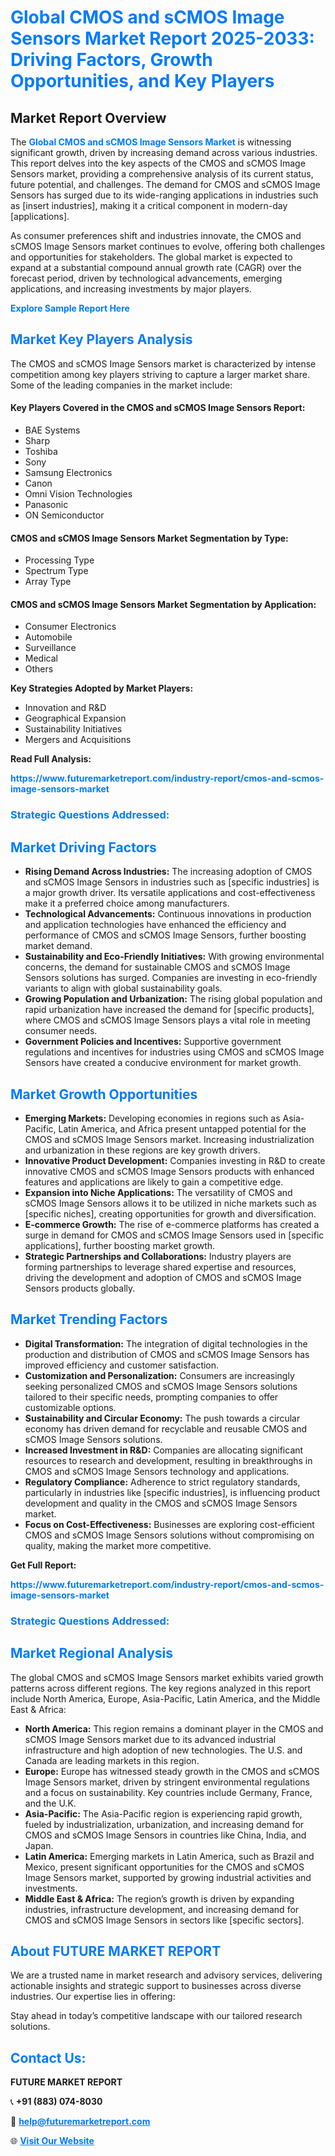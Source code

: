 <h1 style="color: #007BFF;">Global CMOS and sCMOS Image Sensors Market Report 2025-2033: Driving Factors, Growth Opportunities, and Key Players</h1>

<section id="overview">
<h2>Market Report Overview</h2>
<p>The <a href="https://www.futuremarketreport.com/industry-report/cmos-and-scmos-image-sensors-market" style="color: #007BFF; text-decoration: none;"><strong>Global CMOS and sCMOS Image Sensors Market</strong></a> is witnessing significant growth, driven by increasing demand across various industries. This report delves into the key aspects of the CMOS and sCMOS Image Sensors market, providing a comprehensive analysis of its current status, future potential, and challenges. The demand for CMOS and sCMOS Image Sensors has surged due to its wide-ranging applications in industries such as [insert industries], making it a critical component in modern-day [applications].</p>
<p>As consumer preferences shift and industries innovate, the CMOS and sCMOS Image Sensors market continues to evolve, offering both challenges and opportunities for stakeholders. The global market is expected to expand at a substantial compound annual growth rate (CAGR) over the forecast period, driven by technological advancements, emerging applications, and increasing investments by major players.</p>
</section>

<section id="overview">
<p><a href="https://www.futuremarketreport.com/request-sample/reportId=75927" style="color: #007BFF; text-decoration: none;"><strong>Explore Sample Report Here</strong></a></p>
</section>

<section id="key-players">
<h2 style="color: #007BFF;">Market Key Players Analysis</h2>
<p>The CMOS and sCMOS Image Sensors market is characterized by intense competition among key players striving to capture a larger market share. Some of the leading companies in the market include:</p>
<h4>Key Players Covered in the CMOS and sCMOS Image Sensors Report:</h4>
<ul><li>BAE Systems</li><li>Sharp</li><li>Toshiba</li><li>Sony</li><li>Samsung Electronics</li><li>Canon</li><li>Omni Vision Technologies</li><li>Panasonic</li><li>ON Semiconductor</li></ul>
<h4>CMOS and sCMOS Image Sensors Market Segmentation by Type:</h4>
<ul><li>Processing Type</li><li>Spectrum Type</li><li>Array Type</li></ul>

<h4>CMOS and sCMOS Image Sensors Market Segmentation by Application:</h4>
<ul><li>Consumer Electronics</li><li>Automobile</li><li>Surveillance</li><li>Medical</li><li>Others</li></ul>
<p><strong>Key Strategies Adopted by Market Players:</strong></p>
<ul>
<li>Innovation and R&D</li>
<li>Geographical Expansion</li>
<li>Sustainability Initiatives</li>
<li>Mergers and Acquisitions</li>
</ul>
</section>

<section>
<p><strong>Read Full Analysis: </strong></p><a href="https://www.futuremarketreport.com/industry-report/cmos-and-scmos-image-sensors-market" style="color: #007BFF; text-decoration: none;"><strong>https://www.futuremarketreport.com/industry-report/cmos-and-scmos-image-sensors-market</strong></a>
<h3 style="color: #007BFF;">Strategic Questions Addressed:</h3>
</section>

<section id="driving-factors">
<h2 style="color: #007BFF;">Market Driving Factors</h2>
<ul>
<li><strong>Rising Demand Across Industries:</strong> The increasing adoption of CMOS and sCMOS Image Sensors in industries such as [specific industries] is a major growth driver. Its versatile applications and cost-effectiveness make it a preferred choice among manufacturers.</li>
<li><strong>Technological Advancements:</strong> Continuous innovations in production and application technologies have enhanced the efficiency and performance of CMOS and sCMOS Image Sensors, further boosting market demand.</li>
<li><strong>Sustainability and Eco-Friendly Initiatives:</strong> With growing environmental concerns, the demand for sustainable CMOS and sCMOS Image Sensors solutions has surged. Companies are investing in eco-friendly variants to align with global sustainability goals.</li>
<li><strong>Growing Population and Urbanization:</strong> The rising global population and rapid urbanization have increased the demand for [specific products], where CMOS and sCMOS Image Sensors plays a vital role in meeting consumer needs.</li>
<li><strong>Government Policies and Incentives:</strong> Supportive government regulations and incentives for industries using CMOS and sCMOS Image Sensors have created a conducive environment for market growth.</li>
</ul>
</section>

<section id="growth-opportunities">
<h2 style="color: #007BFF;">Market Growth Opportunities</h2>
<ul>
<li><strong>Emerging Markets:</strong> Developing economies in regions such as Asia-Pacific, Latin America, and Africa present untapped potential for the CMOS and sCMOS Image Sensors market. Increasing industrialization and urbanization in these regions are key growth drivers.</li>
<li><strong>Innovative Product Development:</strong> Companies investing in R&D to create innovative CMOS and sCMOS Image Sensors products with enhanced features and applications are likely to gain a competitive edge.</li>
<li><strong>Expansion into Niche Applications:</strong> The versatility of CMOS and sCMOS Image Sensors allows it to be utilized in niche markets such as [specific niches], creating opportunities for growth and diversification.</li>
<li><strong>E-commerce Growth:</strong> The rise of e-commerce platforms has created a surge in demand for CMOS and sCMOS Image Sensors used in [specific applications], further boosting market growth.</li>
<li><strong>Strategic Partnerships and Collaborations:</strong> Industry players are forming partnerships to leverage shared expertise and resources, driving the development and adoption of CMOS and sCMOS Image Sensors products globally.</li>
</ul>
</section>

<section id="trending-factors">
<h2 style="color: #007BFF;">Market Trending Factors</h2>
<ul>
<li><strong>Digital Transformation:</strong> The integration of digital technologies in the production and distribution of CMOS and sCMOS Image Sensors has improved efficiency and customer satisfaction.</li>
<li><strong>Customization and Personalization:</strong> Consumers are increasingly seeking personalized CMOS and sCMOS Image Sensors solutions tailored to their specific needs, prompting companies to offer customizable options.</li>
<li><strong>Sustainability and Circular Economy:</strong> The push towards a circular economy has driven demand for recyclable and reusable CMOS and sCMOS Image Sensors solutions.</li>
<li><strong>Increased Investment in R&D:</strong> Companies are allocating significant resources to research and development, resulting in breakthroughs in CMOS and sCMOS Image Sensors technology and applications.</li>
<li><strong>Regulatory Compliance:</strong> Adherence to strict regulatory standards, particularly in industries like [specific industries], is influencing product development and quality in the CMOS and sCMOS Image Sensors market.</li>
<li><strong>Focus on Cost-Effectiveness:</strong> Businesses are exploring cost-efficient CMOS and sCMOS Image Sensors solutions without compromising on quality, making the market more competitive.</li>
</ul>
</section>

<section>
<p><strong>Get Full Report: </strong></p><a href="https://www.futuremarketreport.com/industry-report/cmos-and-scmos-image-sensors-market" style="color: #007BFF; text-decoration: none;"><strong>https://www.futuremarketreport.com/industry-report/cmos-and-scmos-image-sensors-market</strong></a>
<h3 style="color: #007BFF;">Strategic Questions Addressed:</h3>
</section>


<section id="regional-analysis">
<h2 style="color: #007BFF;">Market Regional Analysis</h2>
<p>The global CMOS and sCMOS Image Sensors market exhibits varied growth patterns across different regions. The key regions analyzed in this report include North America, Europe, Asia-Pacific, Latin America, and the Middle East & Africa:</p>
<ul>
<li><strong>North America:</strong> This region remains a dominant player in the CMOS and sCMOS Image Sensors market due to its advanced industrial infrastructure and high adoption of new technologies. The U.S. and Canada are leading markets in this region.</li>
<li><strong>Europe:</strong> Europe has witnessed steady growth in the CMOS and sCMOS Image Sensors market, driven by stringent environmental regulations and a focus on sustainability. Key countries include Germany, France, and the U.K.</li>
<li><strong>Asia-Pacific:</strong> The Asia-Pacific region is experiencing rapid growth, fueled by industrialization, urbanization, and increasing demand for CMOS and sCMOS Image Sensors in countries like China, India, and Japan.</li>
<li><strong>Latin America:</strong> Emerging markets in Latin America, such as Brazil and Mexico, present significant opportunities for the CMOS and sCMOS Image Sensors market, supported by growing industrial activities and investments.</li>
<li><strong>Middle East & Africa:</strong> The region’s growth is driven by expanding industries, infrastructure development, and increasing demand for CMOS and sCMOS Image Sensors in sectors like [specific sectors].</li>
</ul>
</section>

<footer>
<h2 style="color: #007BFF;">About FUTURE MARKET REPORT</h2>
<p>We are a trusted name in market research and advisory services, delivering actionable insights and strategic support to businesses across diverse industries. Our expertise lies in offering:</p>

<p>Stay ahead in today’s competitive landscape with our tailored research solutions.</p>

<h2 style="color: #007BFF;">Contact Us:</h2>
<p><strong>FUTURE MARKET REPORT</strong></p>
<p>📞 <strong>+91 (883) 074-8030</strong></p>
<p>📧 <strong><a href="mailto:help@futuremarketreport.com" style="color: #007BFF;">help@futuremarketreport.com</a></strong></p>
<p>🌐 <strong><a href="https://www.futuremarketreport.com/" style="color: #007BFF;">Visit Our Website</a></strong></p>
</footer>